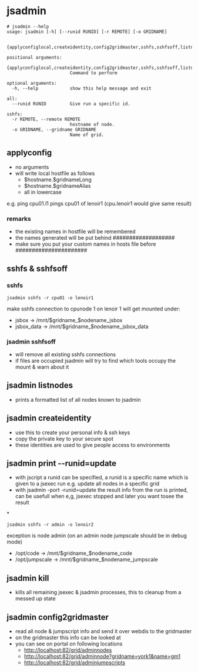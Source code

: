 jsadmin
=======

~~~~ {.sourceCode .python}
# jsadmin --help
usage: jsadmin [-h] [--runid RUNID] [-r REMOTE] [-o GRIDNAME]

               {applyconfiglocal,createidentity,config2gridmaster,sshfs,sshfsoff,listnodes,kill,print}

positional arguments:
  {applyconfiglocal,createidentity,config2gridmaster,sshfs,sshfsoff,listnodes,kill,print}
                        Command to perform

optional arguments:
  -h, --help            show this help message and exit

all:
  --runid RUNID         Give run a specific id.

sshfs:
  -r REMOTE, --remote REMOTE
                        hostname of node.
  -o GRIDNAME, --gridname GRIDNAME
                        Name of grid.
~~~~

applyconfig
-----------

-   no arguments
-   will write local hostfile as follows
    -   \$hostname.\$gridnameLong
    -   \$hostname.\$gridnameAlias
    -   all in lowercase

e.g. ping cpu01.l1 pings cpu01 of lenoir1 (cpu.lenoir1 would give same
result)

### remarks

-   the existing names in hostfile will be remembered
-   the names generated will be put behind
    \#\#\#\#\#\#\#\#\#\#\#\#\#\#\#\#\#\#\#
-   make sure you put your custom names in hosts file before
    \#\#\#\#\#\#\#\#\#\#\#\#\#\#\#\#\#\#\#\#\#\#

sshfs & sshfsoff
----------------

### sshfs

~~~~ {.sourceCode .python}
jsadmin sshfs -r cpu01 -o lenoir1
~~~~

make sshfs connection to cpunode 1 on lenoir 1 will get mounted under:

-   jsbox -\> /mnt/\$gridname\_\$nodename\_jsbox
-   jsbox\_data -\> /mnt/\$gridname\_\$nodename\_jsbox\_data

### jsadmin sshfsoff

-   will remove all existing sshfs connections
-   if files are occupied jsadmin will try to find which tools occupy
    the mount & warn about it

jsadmin listnodes
-----------------

-   prints a formatted list of all nodes known to jsadmin

jsadmin createidentity
----------------------

-   use this to create your personal info & ssh keys
-   copy the private key to your secure spot
-   these identities are used to give people access to environments

jsadmin print --runid=update
----------------------------

-   with jscript a runid can be specified, a runid is a specific name
    which is given to a jsexec run e.g. update all nodes in a specific
    grid
-   with jsadmin -port -runid=update the result info from the run is
    printed, can be usefull when e,g, jsexec stopped and later you want
    tosee the result

\*

~~~~ {.sourceCode .python}
jsadmin sshfs -r admin -o lenoir2
~~~~

exception is node admin (on an admin node jumpscale should be in debug
mode)

-   /opt/code -\> /mnt/\$gridname\_\$nodename\_code
-   /opt/jumpscale -\> /mnt/\$gridname\_\$nodename\_jumpscale

jsadmin kill
------------

-   kills all remaining jsexec & jsadmin processes, this to cleanup from
    a messed up state

jsadmin config2gridmaster
-------------------------

-   read all node & jumpscript info and send it over webdis to the
    gridmaster
-   on the gridmaster this info can be looked at
-   you can see on portal on following locations
    -   [<http://localhost:82/grid/adminnodes>](http://localhost:82/grid/adminnodes)
    -   [<http://localhost:82/grid/adminnode?gridname=york1&name=gm1>](http://localhost:82/grid/adminnode?gridname=york1&name=gm1)
    -   [<http://localhost:82/grid/adminjumpscripts>](http://localhost:82/grid/adminjumpscripts)

